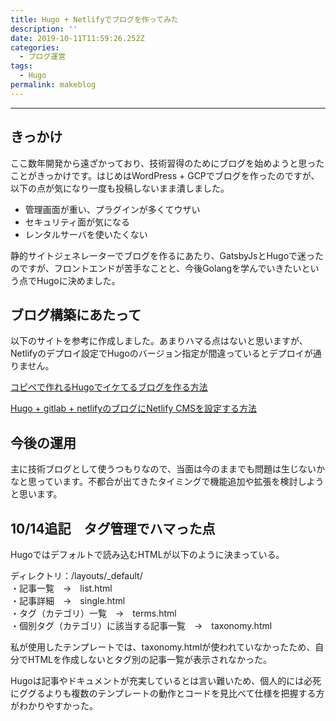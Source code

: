 ```yaml
---
title: Hugo + Netlifyでブログを作ってみた
description: ''
date: 2019-10-11T11:59:26.252Z
categories:
  - ブログ運営
tags:
  - Hugo
permalink: makeblog
---
```

---

## きっかけ

ここ数年開発から遠ざかっており、技術習得のためにブログを始めようと思ったことがきっかけです。はじめはWordPress \+ GCPでブログを作ったのですが、以下の点が気になり一度も投稿しないまま潰しました。

* 管理画面が重い、プラグインが多くてウザい
* セキュリティ面が気になる
* レンタルサーバを使いたくない

静的サイトジェネレーターでブログを作るにあたり、GatsbyJsとHugoで迷ったのですが、フロントエンドが苦手なことと、今後Golangを学んでいきたいという点でHugoに決めました。

## ブログ構築にあたって

以下のサイトを参考に作成しました。あまりハマる点はないと思いますが、Netlifyのデプロイ設定でHugoのバージョン指定が間違っているとデプロイが通りません。

[コピペで作れるHugoでイケてるブログを作る方法](https://qiita.com/shojimotio/items/06ceb712e91b94e4c99a)

[Hugo \+ gitlab \+ netlifyのブログにNetlify CMSを設定する方法](https://cloudlance-motio.work/post/netlify-cms-setting/)

## 今後の運用

主に技術ブログとして使うつもりなので、当面は今のままでも問題は生じないかなと思っています。不都合が出てきたタイミングで機能追加や拡張を検討しようと思います。

## 10/14追記　タグ管理でハマった点
Hugoではデフォルトで読み込むHTMLが以下のように決まっている。


ディレクトリ：/layouts/_default/  
・記事一覧　→　list.html  
・記事詳細　→　single.html  
・タグ（カテゴリ）一覧　→　terms.html  
・個別タグ（カテゴリ）に該当する記事一覧　→　taxonomy.html

私が使用したテンプレートでは、taxonomy.htmlが使われていなかったため、自分でHTMLを作成しないとタグ別の記事一覧が表示されなかった。

Hugoは記事やドキュメントが充実しているとは言い難いため、個人的には必死にググるよりも複数のテンプレートの動作とコードを見比べて仕様を把握する方がわかりやすかった。





